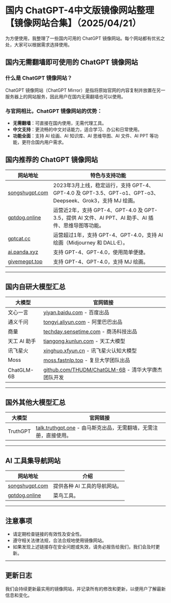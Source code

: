 # 国内 ChatGPT-4中文版镜像网站整理【镜像网站合集】（2025/04/21）

为方便使用，我整理了一些国内可用的 ChatGPT 镜像网站。每个网站都有优劣之处，大家可以根据需求选择使用。

## 国内无需翻墙即可使用的 ChatGPT 镜像网站

### 什么是 ChatGPT 镜像网站？
ChatGPT 镜像网站（ChatGPT Mirror）是指将原始官网的内容复制并放置在另一服务器上的网站服务，因此用户在国内无需翻墙也可以使用。

### 与官网相比，ChatGPT 镜像网站的优势：
- **无需翻墙**：可直接在国内使用，无需代理工具。
- **中文支持**：更流畅的中文对话能力，适合学习、办公和日常使用。
- **功能全面**：支持 AI 绘画、AI 知识库、AI 思维导图、AI 文件、AI PPT 等功能，更符合国内用户需求。

## 国内推荐的 ChatGPT 镜像网站

| 网站地址 | 特色与支持功能 |
|----------|------------------------------------------------|
| [songshugpt.com](https://songshugpt.com/) | 2023年3月上线，稳定运行，支持 GPT-4、GPT-4.0 及 GPT-3.5、GPT-o1、GPT-o3、Deepseek、Grok3，支持 MJ 绘画。 |
| [gptdog.online](https://gptdog.online) | 运营近2年，支持 GPT-4、GPT-4.0 及 GPT-3.5，提供 AI 文件、AI PPT、AI 助手、AI 插件、思维导图等功能。 |
| [gptcat.cc](https://gptcat.cc/) | 运营超过1年，支持 GPT-4、GPT-4.0，支持 AI 绘画（Midjourney 和 DALL·E）。 |
| [ai.panda.xyz](https://ai.panda.xyz) | 支持 GPT-4、GPT-4.0，使用简单便捷。 |
| [givemegpt.top](https://givemegpt.top) | 支持 GPT-4、GPT-4.0，支持 MJ 绘画。 |

---

## 国内自研大模型汇总

| 大模型 | 官网链接 |
|--------|------------------------------------------------|
| 文心一言 | [yiyan.baidu.com](https://yiyan.baidu.com/) - 百度出品 |
| 通义千问 | [tongyi.aliyun.com](https://tongyi.aliyun.com/) - 阿里巴巴出品 |
| 商量 | [techday.sensetime.com](https://techday.sensetime.com/) - 商汤科技出品 |
| 天工 AI 助手 | [tiangong.kunlun.com](https://tiangong.kunlun.com/) - 天工大模型 |
| 讯飞星火 | [xinghuo.xfyun.cn](https://xinghuo.xfyun.cn/) - 讯飞星火认知大模型 |
| Moss | [moss.fastnlp.top](https://moss.fastnlp.top/) - 复旦大学团队出品 |
| ChatGLM-6B | [github.com/THUDM/ChatGLM-6B](https://github.com/THUDM/ChatGLM-6B) - 清华大学唐杰团队开发 |

---

## 国外其他大模型汇总

| 大模型 | 官网链接 |
|--------|------------------------------------------------|
| TruthGPT | [talk.truthgpt.one](https://talk.truthgpt.one/) - 由马斯克出品，无需翻墙，无需注册，直接使用。 |

---

## AI 工具集导航网站

| 网站地址 | 介绍 |
|----------|------------------------------------------------|
| [songshugpt.com](https://songshugpt.com/) | 提供各种 AI 工具的导航网站。 |
| [gptdog.online](https://gptdog.online) | 菜鸟工具。 |

---

## 注意事项
- 请定期检查链接的有效性及安全性。
- 遵守相关法律法规，合法合规地使用镜像网站。
- 如果发现上述链接存在安全问题或失效，请务必报告给我们，我们会及时更新。

---

## 更新日志
我们会持续更新最实用的镜像网站，并记录所有的修改和更新，以便用户了解最新信息和变化。
